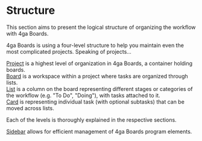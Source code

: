 Structure
=========

This section aims to present the logical structure of organizing the workflow with 4ga Boards.

4ga Boards is using a four-level structure to help you maintain even the most complicated projects. Speaking of projects...

[Project](/docs/project) is a highest level of organization in 4ga Boards, a container holding boards.  
[Board](/docs/board) is a workspace within a project where tasks are organized through lists.  
[List](/docs/list) is a column on the board representing different stages or categories of the workflow (e.g. "To Do", "Doing"), with tasks attached to it.  
[Card](/docs/card) is representing individual task (with optional subtasks) that can be moved across lists.

Each of the levels is thoroughly explained in the respective sections.

[Sidebar](/docs/sidebar) allows for efficient management of 4ga Boards program elements.